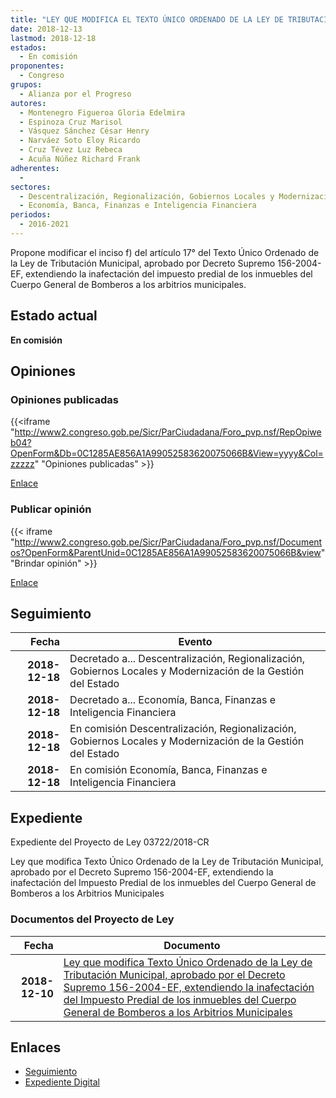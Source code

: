 ```yaml
---
title: "LEY QUE MODIFICA EL TEXTO ÚNICO ORDENADO DE LA LEY DE TRIBUTACIÓN MUNICIPAL, APROBADO POR DECRETO SUPREMO N° 156-2004-EF, EXTENDIENDO LA INAFECTACIÓN DEL IMPUESTO PREDIAL DE LOS INMUEBLES DEL CUERPO GENERAL DE BOMBEROS A LOS ARBITRIOS MUNICIPALES"
date: 2018-12-13
lastmod: 2018-12-18
estados: 
  - En comisión
proponentes: 
  - Congreso
grupos: 
  - Alianza por el Progreso
autores: 
  - Montenegro Figueroa Gloria Edelmira
  - Espinoza Cruz Marisol
  - Vásquez Sánchez César Henry
  - Narváez Soto Eloy Ricardo
  - Cruz Tévez Luz Rebeca
  - Acuña Núñez Richard Frank
adherentes: 
  - 
sectores: 
  - Descentralización, Regionalización, Gobiernos Locales y Modernización de la Gestión del Estado
  - Economía, Banca, Finanzas e Inteligencia Financiera
periodos: 
  - 2016-2021
---
```


Propone modificar el inciso f) del artículo 17° del Texto Único Ordenado de la Ley de Tributación Municipal, aprobado por Decreto Supremo 156-2004-EF, extendiendo la inafectación del impuesto predial de los inmuebles del Cuerpo General de Bomberos a los arbitrios municipales.


## Estado actual

**En comisión**

## Opiniones

### Opiniones publicadas

{{<iframe "http://www2.congreso.gob.pe/Sicr/ParCiudadana/Foro_pvp.nsf/RepOpiweb04?OpenForm&Db=0C1285AE856A1A99052583620075066B&View=yyyy&Col=zzzzz" "Opiniones publicadas" >}}

[Enlace](http://www2.congreso.gob.pe/Sicr/ParCiudadana/Foro_pvp.nsf/RepOpiweb04?OpenForm&Db=0C1285AE856A1A99052583620075066B&View=yyyy&Col=zzzzz)
### Publicar opinión

{{< iframe "http://www2.congreso.gob.pe/Sicr/ParCiudadana/Foro_pvp.nsf/Documentos?OpenForm&ParentUnid=0C1285AE856A1A99052583620075066B&view" "Brindar opinión" >}}

[Enlace](http://www2.congreso.gob.pe/Sicr/ParCiudadana/Foro_pvp.nsf/Documentos?OpenForm&ParentUnid=0C1285AE856A1A99052583620075066B&view)

## Seguimiento

| Fecha | Evento |
|------:|--------|
| **2018-12-18** | Decretado a... Descentralización, Regionalización, Gobiernos Locales y Modernización de la Gestión del Estado|
| **2018-12-18** | Decretado a... Economía, Banca, Finanzas e Inteligencia Financiera|
| **2018-12-18** | En comisión Descentralización, Regionalización, Gobiernos Locales y Modernización de la Gestión del Estado|
| **2018-12-18** | En comisión Economía, Banca, Finanzas e Inteligencia Financiera|


## Expediente

Expediente del Proyecto de Ley 03722/2018-CR

Ley que modifica Texto Único Ordenado de la Ley de Tributación Municipal, aprobado por el Decreto Supremo 156-2004-EF, extendiendo la inafectación del Impuesto Predial de los inmuebles del Cuerpo General de Bomberos a los Arbitrios Municipales


### Documentos del Proyecto de Ley

| Fecha | Documento |
|------:|--------|
| **2018-12-10** | [Ley que modifica Texto Único Ordenado de la Ley de Tributación Municipal, aprobado por el Decreto Supremo 156-2004-EF, extendiendo la inafectación del Impuesto Predial de los inmuebles del Cuerpo General de Bomberos a los Arbitrios Municipales](http://www.leyes.congreso.gob.pe/Documentos/2016_2021/Proyectos_de_Ley_y_de_Resoluciones_Legislativas/PL0372220181213..pdf) |

## Enlaces 

- [Seguimiento](http://www2.congreso.gob.pe/Sicr/TraDocEstProc/CLProLey2016.nsf/f7fff46988ca05b1052578e100829cc7/6579525054ddac5905258362005de8c6?OpenDocument)
- [Expediente Digital](http://www2.congreso.gob.pe/Sicr/TraDocEstProc/CLProLey2016.nsf/f7fff46988ca05b1052578e100829cc7/6579525054ddac5905258362005de8c6?OpenDocument&Click=05257FB7005EB655.eb71d0cf91d8294e05256cdf006b5706/$Body/0.1C6C)
